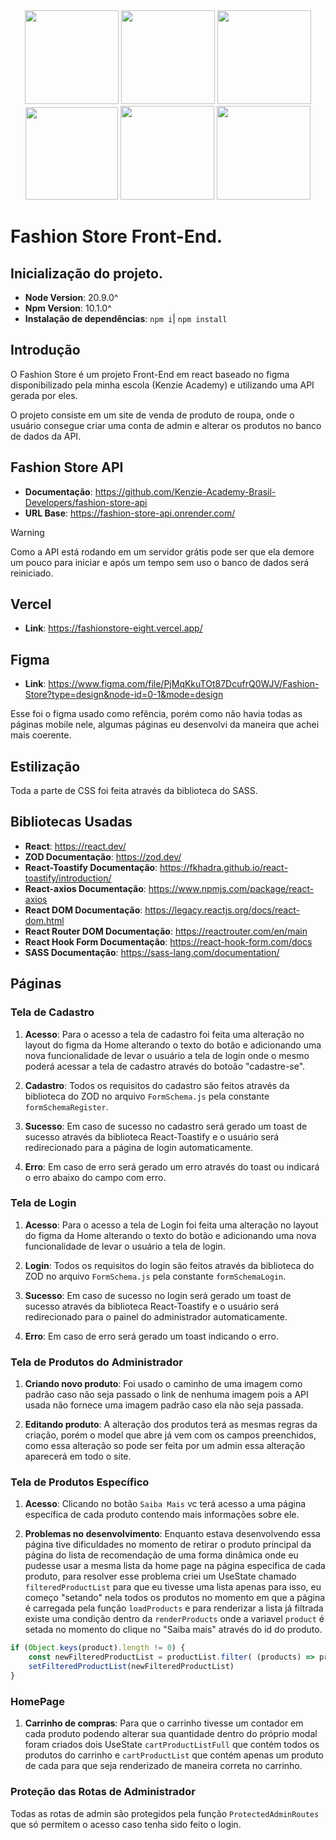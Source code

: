<div align="center"> 
    <img src="https://github.com/Kenzie-Academy-Brasil-Developers/Kenzie-Academy-Brasil-Developers-fashion-store-entrega-template-MatheusBirro/assets/134952061/149349d7-e76f-4eeb-977d-39caecf4b80f" width="150px"> 
    <img src="https://github.com/Kenzie-Academy-Brasil-Developers/Kenzie-Academy-Brasil-Developers-fashion-store-entrega-template-MatheusBirro/assets/134952061/e923141d-13c2-43ba-a89b-d3a07815f565" width="150px"> 
    <img src="https://github.com/Kenzie-Academy-Brasil-Developers/Kenzie-Academy-Brasil-Developers-fashion-store-entrega-template-MatheusBirro/assets/134952061/caa8ce0c-6261-4600-a47d-9f0fbadce15f" width="150px"> 
</div>
<div align="center">
    <img src="https://github.com/Kenzie-Academy-Brasil-Developers/Kenzie-Academy-Brasil-Developers-fashion-store-entrega-template-MatheusBirro/assets/134952061/db8131d3-2152-4dbb-9e53-bcbe36209850" width="148px"> 
    <img src="https://github.com/Kenzie-Academy-Brasil-Developers/Kenzie-Academy-Brasil-Developers-fashion-store-entrega-template-MatheusBirro/assets/134952061/19084779-e7c7-447d-b9f1-625246a3f684" width="150px"> 
    <img src="https://github.com/Kenzie-Academy-Brasil-Developers/Kenzie-Academy-Brasil-Developers-fashion-store-entrega-template-MatheusBirro/assets/134952061/f6633e85-84d3-417c-894d-4b7254dc4bee" width="150px"> 
</div>

# Fashion Store Front-End.

## Inicialização do projeto.
- **Node Version**: 20.9.0^
- **Npm Version**: 10.1.0^
- **Instalação de dependências**: `npm i`| `npm install`

## Introdução
O Fashion Store é um projeto Front-End em react baseado no figma disponibilizado pela minha escola (Kenzie Academy) e utilizando uma API gerada por eles.

O projeto consiste em um site de venda de produto de roupa, onde o usuário consegue criar uma conta de admin e alterar os produtos no banco de dados da API.

## Fashion Store API
- **Documentação**: <https://github.com/Kenzie-Academy-Brasil-Developers/fashion-store-api>
- **URL Base**: <https://fashion-store-api.onrender.com/>

>[!WARNING]
>Como a API está rodando em um servidor grátis pode ser que ela demore um pouco para iniciar e após um tempo sem uso o banco de dados será reiniciado.

## Vercel 
- **Link**: <https://fashionstore-eight.vercel.app/>

## Figma 
- **Link**: <https://www.figma.com/file/PjMqKkuTOt87DcufrQ0WJV/Fashion-Store?type=design&node-id=0-1&mode=design>

Esse foi o figma usado como refência, porém como não havia todas as páginas mobile nele, algumas páginas eu desenvolvi da maneira que achei mais coerente.

## Estilização

Toda a parte de CSS foi feita através da biblioteca do SASS.

## Bibliotecas Usadas
- **React**: <https://react.dev/>
- **ZOD Documentação**: <https://zod.dev/>
- **React-Toastify Documentação**: <https://fkhadra.github.io/react-toastify/introduction/>
- **React-axios Documentação**: <https://www.npmjs.com/package/react-axios>
- **React DOM Documentação**: <https://legacy.reactjs.org/docs/react-dom.html>
- **React Router DOM Documentação**: <https://reactrouter.com/en/main>
- **React Hook Form Documentação**: <https://react-hook-form.com/docs>
- **SASS Documentação**: <https://sass-lang.com/documentation/>


## Páginas
### Tela de Cadastro
1. **Acesso**: Para o acesso a tela de cadastro foi feita uma alteração no layout do figma da Home alterando o texto do botão e adicionando uma nova funcionalidade de levar o usuário a tela de login onde o mesmo poderá acessar a tela de cadastro através do botoão "cadastre-se".

2. **Cadastro**: Todos os requisitos do cadastro são feitos através da biblioteca do ZOD no arquivo `FormSchema.js` pela constante `formSchemaRegister`.

3. **Sucesso**: Em caso de sucesso no cadastro será gerado um toast de sucesso através da biblioteca React-Toastify e o usuário será redirecionado para a página de login automaticamente.

4. **Erro**: Em caso de erro será gerado um erro através do toast ou indicará o erro abaixo do campo com erro.

### Tela de Login
1. **Acesso**: Para o acesso a tela de Login foi feita uma alteração no layout do figma da Home alterando o texto do botão e adicionando uma nova funcionalidade de levar o usuário a tela de login.

2. **Login**: Todos os requisitos do login são feitos através da biblioteca do ZOD no arquivo `FormSchema.js` pela constante `formSchemaLogin`.

3. **Sucesso**: Em caso de sucesso no login será gerado um toast de sucesso através da biblioteca React-Toastify e o usuário será redirecionado para o painel do administrador automaticamente.

4. **Erro**: Em caso de erro será gerado um toast indicando o erro.

### Tela de Produtos do Administrador
1. **Criando novo produto**: Foi usado o caminho de uma imagem como padrão caso não seja passado o link de nenhuma imagem pois a API usada não fornece uma imagem padrão caso ela não seja passada.

2. **Editando produto**: A alteração dos produtos terá as mesmas regras da criação, porém o model que abre já vem com os campos preenchidos, como essa alteração so pode ser feita por um admin essa alteração aparecerá em todo o site.

### Tela de Produtos Específico

1. **Acesso**: Clicando no botão `Saiba Mais` vc terá acesso a uma página específica de cada produto contendo mais informações sobre ele.

2. **Problemas no desenvolvimento**: Enquanto estava desenvolvendo essa página tive dificuldades no momento de retirar o produto principal da página do lista de recomendação de uma forma dinâmica onde eu pudesse usar a mesma lista da home page na página especifica de cada produto, para resolver esse problema criei um UseState chamado `filteredProductList` para que eu tivesse uma lista apenas para isso, eu começo "setando" nela todos os produtos no momento em que a página é carregada pela função `loadProducts` e para renderizar a lista já filtrada existe uma condição dentro da `renderProducts` onde a variavel `product` é setada no momento do clique no "Saiba mais" através do id do produto.  

```typescript
if (Object.keys(product).length != 0) {
    const newFilteredProductList = productList.filter( (products) => products !== product)
    setFilteredProductList(newFilteredProductList)
}
```

### HomePage

1. **Carrinho de compras**: Para que o carrinho tivesse um contador em cada produto podendo alterar sua quantidade dentro do próprio modal foram criados dois UseState `cartProductListFull` que contém todos os produtos do carrinho e `cartProductList` que contém apenas um produto de cada para que seja renderizado de maneira correta no carrinho.

### Proteção das Rotas de Administrador

Todas as rotas de admin são protegidos pela função `ProtectedAdminRoutes` que só permitem o acesso caso tenha sido feito o login.
